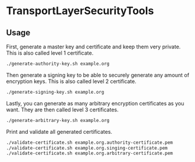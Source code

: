 # TransportLayerSecurityTools

## Usage

First, generate a master key and certificate and keep them very private. This is also called level 1 certificate.

```sh
./generate-authority-key.sh example.org
```

Then generate a signing key to be able to securely generate any amount of encryption keys. This is also called level 2 certificate.

```sh
./generate-signing-key.sh example.org
```

Lastly, you can generate as many arbitrary encryption certificates as you want. They are then called level 3 certificates.

```sh
./generate-arbitrary-key.sh example.org
```

Print and validate all generated certificates.

```sh
./validate-certificate.sh example.org.authority-certificate.pem
./validate-certificate.sh example.org.singing-certificate.pem
./validate-certificate.sh example.org.arbitrary-certificate.pem
```
